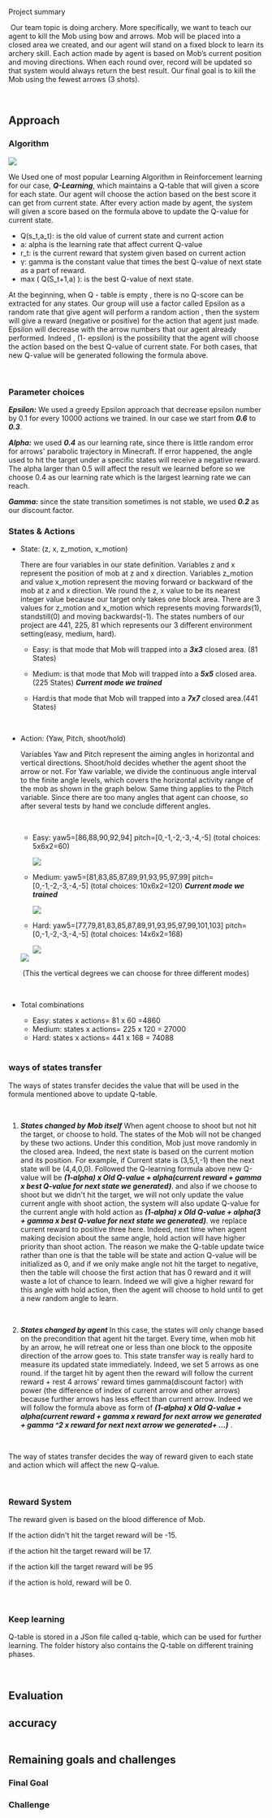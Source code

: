 Project summary

​		Our team topic is doing archery. More specifically, we want to teach our agent to kill the Mob using bow and arrows. Mob will be placed into a closed area  we created, and our agent will stand on a fixed block to learn its archery skill.  Each action made by agent is based on Mob’s current position and moving directions. When each round over, record will be updated so that system would always return the best result. Our final goal is to kill the Mob using the fewest arrows (3 shots). 

<br/>

## Approach

### Algorithm

<img src="images/formula1.png">

We Used one of most popular Learning Algorithm in Reinforcement learning for our case, ***Q-Learning***, which maintains a Q-table that will given a score for each state. Our agent  will choose the action based on the best score it can get from current state. After every action made by agent, the system will given a score based on  the formula above to update the Q-value for current state. 

- Q(s_t,a_t): is the old value of current state and current action
- a: alpha is the learning rate that affect current Q-value
- r_t: is the current reward that system given based on current action
-   γ: gamma is the constant value that times the best Q-value of next state as a part of reward.
- max ( Q(S_t+1,a) ): is the best Q-value of next state. 



At the beginning,  when Q - table is empty , there is no Q-score can be extracted for any states. Our group will use a factor called Epsilon as a random rate that give agent will perform a random action , then the system will give a reward (negative or positive) for the action that agent just made. Epsilon will decrease with the arrow numbers that our agent already performed. Indeed , (1- epsilon) is the possibility that the agent will choose the action based on the best Q-value of current state. For both cases, that new Q-value will be generated following the formula above.

<br />



### Parameter choices 

***Epsilon:*** We used a greedy Epsilon approach that decrease epsilon number by 0.1 for every 10000 actions we trained. In our case we start from ***0.6*** to ***0.3***. 

***Alpha:*** we used ***0.4*** as our learning rate, since there is little random error for arrows' parabolic trajectory in Minecraft. If error happened, the angle used to hit the target under a specific states will receive a negative reward. The alpha larger than 0.5 will affect the result we learned before so we choose 0.4 as our learning rate which is the largest learning rate we can reach.

***Gamma:*** since the state transition sometimes is not stable, we used ***0.2*** as our discount factor.




### States & Actions

* State: (z, x, z_motion, x_motion)

  There are four variables in our state definition. Variables z and x represent the position of mob at z and x direction. Variables z_motion and value x_motion represent the moving forward or backward of the mob at z and x direction. We round the z, x value to be its nearest integer value because our target only takes one block area. There are 3 values for z_motion and x_motion which represents moving forwards(1), standstill(0) and moving backwards(-1). The states numbers of our project are 441, 225, 81 which represents our 3 different environment setting(easy, medium, hard).  

  

  - Easy: is that mode that Mob will trapped into a ***3x3*** closed area. (81 States)

  - Medium: is that mode that Mob will trapped into a ***5x5*** closed area.(225 States) ***Current mode we trained***

  - Hard:is that mode that Mob will trapped into a ***7x7*** closed area.(441 States)

  <br />

* Action: (Yaw, Pitch, shoot/hold)

  Variables Yaw and Pitch represent the aiming angles in horizontal and vertical directions. Shoot/hold decides whether the agent shoot the arrow or not. For Yaw variable, we divide the continuous angle interval to the finite angle levels, which covers the horizontal activity range of the mob as shown in the graph below. Same thing applies to the Pitch variable. Since there are too many angles that agent can choose, so after several tests by hand we conclude different angles.

  ​	


  - Easy: yaw5=[86,88,90,92,94]     pitch=[0,-1,-2,-3,-4,-5]     (total choices: 5x6x2=60)

    <img src="images/a2.jpg">

    

  - Medium:  yaw5=[81,83,85,87,89,91,93,95,97,99] pitch=[0,-1,-2,-3,-4,-5] (total choices: 10x6x2=120) ***Current mode we trained***

    <img src="images/a3.jpg">

  - Hard: yaw5=[77,79,81,83,85,87,89,91,93,95,97,99,101,103] pitch=[0,-1,-2,-3,-4,-5] (total choices: 14x6x2=168)

    <img src="images/a4.jpg">

  

  <img src="images/a1.png">

  ​			(This the vertical degrees we can choose for  three different modes)

  <br />

* Total combinations
  - Easy: states x actions= 81 x 60 =4860
  - Medium: states x actions= 225 x 120 = 27000
  - Hard: states x actions= 441 x 168 = 74088

  <br />

### ways of states transfer

The ways of states transfer decides the value that will be used in the formula mentioned above to update Q-table.

<br />

1. ***States changed by Mob itself***
   When agent choose to shoot but not hit the target, or choose to hold. The states of the Mob will not be changed  by these two actions. Under this condition, Mob just move randomly in the closed area. Indeed, the next state is based on the current motion and its position. For example, if Current state is (3,5,1,-1) then the next state will be (4,4,0,0). Followed the Q-learning formula above new Q-value will be  ***(1-alpha) x Old Q-value + alpha(current reward + gamma x best Q-value for next state we generated)***. and also if we choose to shoot but we didn't hit the target, we will not only update the value current angle with shoot action, the system will also update Q-value for the current angle with hold action as  ***(1-alpha) x Old Q-value + alpha(3 + gamma x best Q-value for next state we generated)***. we replace current reward to positive three here. Indeed, next time when agent making decision about the same angle, hold action will have higher priority than shoot action. The reason we make the Q-table update twice rather than one is that the table will be state and action Q-value will be initialized as 0, and if we only make angle not hit the target to negative, then the table will choose the first action that has 0 reward and it will waste a lot of chance to learn. Indeed we will give a higher reward for this angle with hold action, then the agent will choose to hold until to get a new random angle to learn.

   <br />

2. ***States changed by agent***
   In this case, the states will only change based on the precondition that agent hit the target. Every time, when mob hit by an arrow, he will retreat one or less than one block to the opposite direction of the arrow goes to. This state transfer way is really hard to measure its updated state immediately. Indeed, we set 5 arrows as one round.  if the target hit by agent then the reward will follow the current reward + rest 4 arrows' reward  times gamma(discount factor) with power (the difference of index of current arrow and other arrows)  because further arrows has less effect than current arrow. Indeed we will follow the formula above as form of ***(1-alpha) x Old Q-value + alpha(current reward + gamma x reward for next arrow we generated + gamma ^2 x reward for next  next arrow we generated+ ...)*** .

   

<br />

The way of states transfer decides the way of reward given to each state and action which will affect the new Q-value.

<br />


### Reward System

The reward given is based on the blood difference of Mob. 

If the action didn't hit the target reward will be -15.

if the action hit the target reward will be 17.

if the action kill the target reward will be 95

if the action is hold, reward will be 0.

<br />


### Keep learning

Q-table is stored in a JSon file called q-table, which can be used for further learning. The folder history also contains the Q-table on different training phases.

<br />



## Evaluation

## accuracy

<img>

## Remaining goals and challenges

### Final Goal

### Challenge





